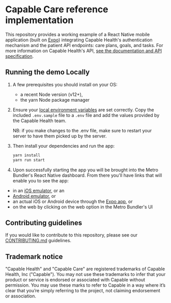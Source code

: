 # Capable Care reference implementation

This repository provides a working example of a React Native mobile application (built on [Expo](https://expo.dev/)) integrating Capable Health's authentication mechanism and the patient API endpoints: care plans, goals, and tasks. For more information on Capable Health's API, [see the documentation and API specification](https://docs.capablehealth.com/).

## Running the demo Locally

1.  A few prerequisites you should install on your OS:

    - a recent Node version (v12+),
    - the yarn Node package manager

2.  Ensure your [local environment variables](https://github.com/capable-health/capable-care-mobile-demo/blob/dev/.env.sample) are set correctly. Copy the included `.env.sample` file to a `.env` file and add the values provided by the Capable Health team.

    NB: if you make changes to the .env file, make sure to restart your server to have them picked up by the server.

3.  Then install your dependencies and run the app:

    ```bash
    yarn install
    yarn run start
    ```

4.  Upon successfully starting the app you will be brought into the Metro Bundler's React Native dashboard. From there you'll have links that will enable you to see the app:

- in an [iOS emulator](https://docs.expo.dev/workflow/ios-simulator/), or an
- [Android emulator](https://docs.expo.dev/workflow/android-studio-emulator/), or
- an actual iOS or Android device through the [Expo app](https://docs.expo.dev/get-started/installation/#2-expo-go-app-for-ios-and), or
- on the web by clicking on the web option in the Metro Bundler's UI

## Contributing guidelines

If you would like to contribute to this repository, please see our [CONTRIBUTING.md](CONTRIBUTING.md) guidelines.

## Trademark notice

"Capable Health" and "Capable Care" are registered trademarks of Capable Health, Inc ("Capable"). You may not use these trademarks to infer that your product or service is endorsed or associated with Capable without permission. You may use these marks to refer to Capable in a way where it’s clear that you’re simply referring to the project, not claiming endorsement or association.
